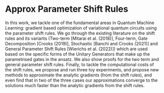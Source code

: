 # Approx Parameter Shift Rules

In this work, we tackle one of the fundamental areas in Quantum Machine Learning: gradient based
optimization of variational quantum circuits using the parameter shift rules. We go through the
existing literature on the shift rules and its variants (Two-term [Mitarai et al. (2018)], Four-term, Gate
Decomposition [Crooks (2019)], Stochastic [Banchi and Crooks (2021)] and General Parameter Shift
Rules [Wierichs et al. (2022)]) which are used based on the specific forms of the Unitary Generators
that make up the parametrised gates in the ansatz. We also show proofs for the two term and general
parameter shift rules. Finally, to tackle the computational costs of the shift rules, we propose and run
three toy experiments, and propose new methods to approximate the analytic gradients (from the
shift rules), and even find that in two of the three cases our approximations converge to the solutions
much faster than the analytic gradients from the shift rules.
